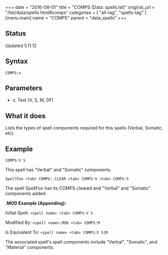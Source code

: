 +++
date = "2016-08-01"
title = "COMPS (Data: spells.lst)"
original_url = "/list/data/spells.html#comps"
categories = [ "all-tag", "spells-tag" ]
[menu.main]
    name = "COMPS"
    parent = "data_spells"
+++

## Status

Updated 5.11.12

## Syntax

`COMPS:x`

## Parameters

-   x: Text (V, S, M, DF)



What it does
------------

Lists the types of spell components required for this spells (Verbal,
Somatic, etc).

Example
-------

`COMPS:V S`

This spell has "Verbal" and "Somatic" components.

`SpellFoo <tab> COMPS:.CLEAR <tab> COMPS:V <tab> COMPS:S`

The spell SpellFoo has its COMPS cleared and "Verbal" and "Somatic"
components added.

**.MOD Example (Appending):**

Initial Spell: `<spell name> <tab> COMPS:V S`

Modified By: `<spell name>.MOD <tab> COMPS:M`

Is Equivalent To: `<spell name> <tab> COMPS:V S|M`

The associated spell's spell components include "Verbal", "Somatic", and
"Material" components.

